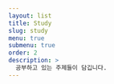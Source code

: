 ```yaml
---
layout: list
title: Study
slug: study
menu: true
submenu: true
order: 2
description: >
  공부하고 있는 주제들이 담깁니다.
---
```


